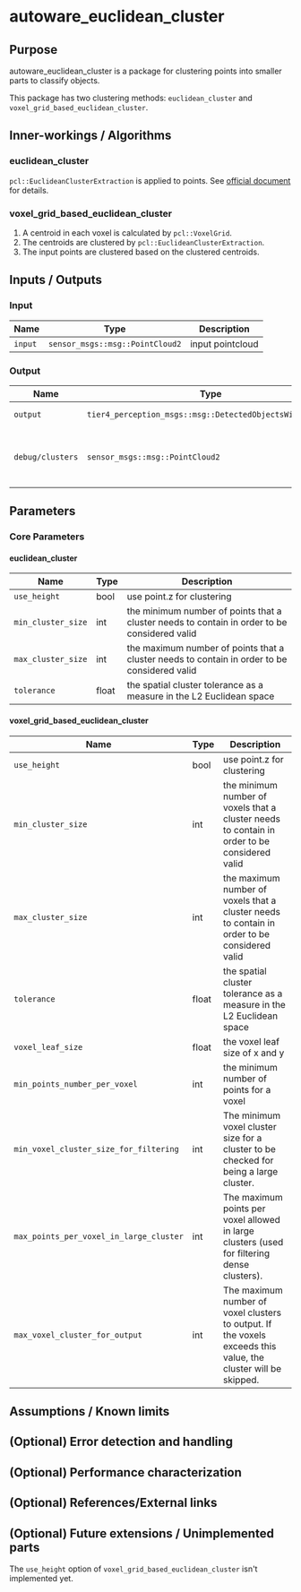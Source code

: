 # autoware_euclidean_cluster

## Purpose

autoware_euclidean_cluster is a package for clustering points into smaller parts to classify objects.

This package has two clustering methods: `euclidean_cluster` and `voxel_grid_based_euclidean_cluster`.

## Inner-workings / Algorithms

### euclidean_cluster

`pcl::EuclideanClusterExtraction` is applied to points. See [official document](https://pcl.readthedocs.io/projects/tutorials/en/master/cluster_extraction.html) for details.

### voxel_grid_based_euclidean_cluster

1. A centroid in each voxel is calculated by `pcl::VoxelGrid`.
2. The centroids are clustered by `pcl::EuclideanClusterExtraction`.
3. The input points are clustered based on the clustered centroids.

## Inputs / Outputs

### Input

| Name    | Type                            | Description      |
| ------- | ------------------------------- | ---------------- |
| `input` | `sensor_msgs::msg::PointCloud2` | input pointcloud |

### Output

| Name             | Type                                                     | Description                                  |
| ---------------- | -------------------------------------------------------- | -------------------------------------------- |
| `output`         | `tier4_perception_msgs::msg::DetectedObjectsWithFeature` | cluster pointcloud                           |
| `debug/clusters` | `sensor_msgs::msg::PointCloud2`                          | colored cluster pointcloud for visualization |

## Parameters

### Core Parameters

#### euclidean_cluster

| Name               | Type  | Description                                                                                  |
| ------------------ | ----- | -------------------------------------------------------------------------------------------- |
| `use_height`       | bool  | use point.z for clustering                                                                   |
| `min_cluster_size` | int   | the minimum number of points that a cluster needs to contain in order to be considered valid |
| `max_cluster_size` | int   | the maximum number of points that a cluster needs to contain in order to be considered valid |
| `tolerance`        | float | the spatial cluster tolerance as a measure in the L2 Euclidean space                         |

#### voxel_grid_based_euclidean_cluster

| Name                                    | Type  | Description                                                                                                    |
| --------------------------------------- | ----- | -------------------------------------------------------------------------------------------------------------- |
| `use_height`                            | bool  | use point.z for clustering                                                                                     |
| `min_cluster_size`                      | int   | the minimum number of voxels that a cluster needs to contain in order to be considered valid                   |
| `max_cluster_size`                      | int   | the maximum number of voxels that a cluster needs to contain in order to be considered valid                   |
| `tolerance`                             | float | the spatial cluster tolerance as a measure in the L2 Euclidean space                                           |
| `voxel_leaf_size`                       | float | the voxel leaf size of x and y                                                                                 |
| `min_points_number_per_voxel`           | int   | the minimum number of points for a voxel                                                                       |
| `min_voxel_cluster_size_for_filtering`  | int   | The minimum voxel cluster size for a cluster to be checked for being a large cluster.                          |
| `max_points_per_voxel_in_large_cluster` | int   | The maximum points per voxel allowed in large clusters (used for filtering dense clusters).                    |
| `max_voxel_cluster_for_output`          | int   | The maximum number of voxel clusters to output. If the voxels exceeds this value, the cluster will be skipped. |

## Assumptions / Known limits

<!-- Write assumptions and limitations of your implementation.

Example:
  This algorithm assumes obstacles are not moving, so if they rapidly move after the vehicle started to avoid them, it might collide with them.
  Also, this algorithm doesn't care about blind spots. In general, since too close obstacles aren't visible due to the sensing performance limit, please take enough margin to obstacles.
-->

## (Optional) Error detection and handling

<!-- Write how to detect errors and how to recover from them.

Example:
  This package can handle up to 20 obstacles. If more obstacles found, this node will give up and raise diagnostic errors.
-->

## (Optional) Performance characterization

<!-- Write performance information like complexity. If it wouldn't be the bottleneck, not necessary.

Example:
  ### Complexity

  This algorithm is O(N).

  ### Processing time

  ...
-->

## (Optional) References/External links

<!-- Write links you referred to when you implemented.

Example:
  [1] {link_to_a_thesis}
  [2] {link_to_an_issue}
-->

## (Optional) Future extensions / Unimplemented parts

The `use_height` option of `voxel_grid_based_euclidean_cluster` isn't implemented yet.
